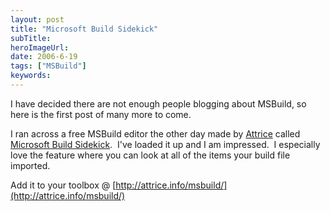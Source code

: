 ```yaml
---
layout: post 
title: "Microsoft Build Sidekick"
subTitle: 
heroImageUrl: 
date: 2006-6-19
tags: ["MSBuild"]
keywords: 
---
```


I have decided there are not enough people blogging about MSBuild, so here is the first post of many more to come.&nbsp; 

I ran across a free MSBuild editor the other day made by [Attrice](http://attrice.info/) called [Microsoft Build Sidekick](http://attrice.info/msbuild/).&nbsp; I've loaded it up and I am impressed.&nbsp; I especially love the feature where you can look at all of the items your build file imported.&nbsp; 

Add it to your toolbox @ [http://attrice.info/msbuild/](http://attrice.info/msbuild/)